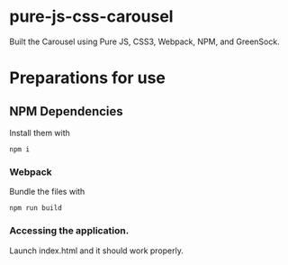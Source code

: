 # pure-js-css-carousel
Built the Carousel using Pure JS, CSS3, Webpack, NPM, and GreenSock.

# Preparations for use

## NPM Dependencies
Install them with
```
npm i
```

### Webpack
Bundle the files with

```
npm run build
```

### Accessing the application.

Launch index.html and it should work properly.
